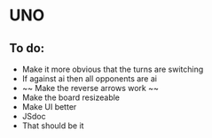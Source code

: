 # UNO

## To do:

- Make it more obvious that the turns are switching
- If against ai then all opponents are ai
- ~~ Make the reverse arrows work ~~
- Make the board resizeable
- Make UI better
- JSdoc
  <br>
- That should be it
